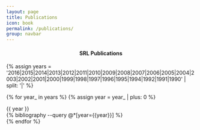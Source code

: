 ```yaml
---
layout: page
title: Publications
icon: book
permalink: /publications/
group: navbar
---
```

<h4 align="center"> SRL Publications </h4>
{% assign years = '2016|2015|2014|2013|2012|2011|2010|2009|2008|2007|2006|2005|2004|2003|2002|2001|2000|1999|1998|1997|1996|1995|1994|1992|1991|1990' | split: '|' %}

{% for year_ in years %}
{% assign year = year_ | plus: 0 %}
  <div class="dated-entry"> 
	<div class="date"> {{ year }} </div>
	<div class="dated-event">
	{% bibliography --query @*[year={{year}}] %}<br>
	</div>
  </div>
{% endfor %}
